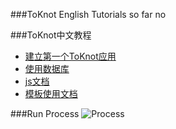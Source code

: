 ###ToKnot English Tutorials
 so far no

###ToKnot中文教程

* [建立第一个ToKnot应用](https://github.com/chopins/toknot/blob/master/doc/quickstart.first-app.mdown)
* [使用数据库](https://github.com/chopins/toknot/blob/master/doc/use.database.mdown)
* [js文档](https://github.com/chopins/toknot/blob/master/doc/toknot-javascript-lib-doc.mdown)
* [模板使用文档](https://github.com/chopins/toknot/blob/master/doc/toknot-view-template-doc.mdown)

###Run Process
![Process](https://raw.github.com/chopins/toknot/master/doc/toknot-run-flow-chart.png "process")
